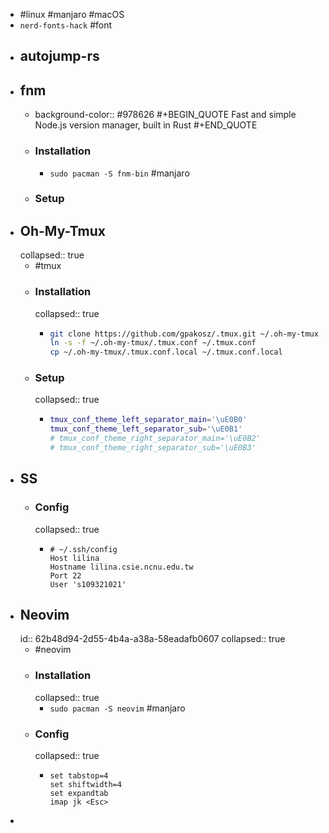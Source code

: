 - #linux #manjaro #macOS
- `nerd-fonts-hack` #font
- ## autojump-rs
- ## fnm
	- background-color:: #978626
	  #+BEGIN_QUOTE
	  Fast and simple Node.js version manager, built in Rust
	  #+END_QUOTE
	- ### Installation
		- `sudo pacman -S fnm-bin` #manjaro
	- ### Setup
- ## Oh-My-Tmux
  collapsed:: true
	- #tmux
	- ### Installation
	  collapsed:: true
		- ```zsh
		  git clone https://github.com/gpakosz/.tmux.git ~/.oh-my-tmux
		  ln -s -f ~/.oh-my-tmux/.tmux.conf ~/.tmux.conf
		  cp ~/.oh-my-tmux/.tmux.conf.local ~/.tmux.conf.local
		  ```
	- ### Setup
	  collapsed:: true
		- ```zsh
		  tmux_conf_theme_left_separator_main='\uE0B0'
		  tmux_conf_theme_left_separator_sub='\uE0B1'
		  # tmux_conf_theme_right_separator_main='\uE0B2'
		  # tmux_conf_theme_right_separator_sub='\uE0B3'
		  ```
- ## SS
	- ### Config
	  collapsed:: true
		- ```config
		  # ~/.ssh/config
		  Host lilina
		  Hostname lilina.csie.ncnu.edu.tw
		  Port 22
		  User 's109321021'
		  ```
- ## Neovim
  id:: 62b48d94-2d55-4b4a-a38a-58eadafb0607
  collapsed:: true
	- #neovim
	- ### Installation
	  collapsed:: true
		- `sudo pacman -S neovim` #manjaro
	- ### Config
	  collapsed:: true
		- ```init.vim
		  set tabstop=4                        
		  set shiftwidth=4          
		  set expandtab
		  imap jk <Esc>
		  ```
-